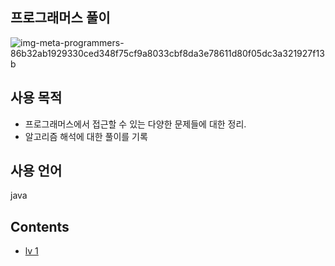 ## 프로그래머스 풀이
![img-meta-programmers-86b32ab1929330ced348f75cf9a8033cbf8da3e78611d80f05dc3a321927f13b](https://github.com/Yusuhyeong/Programmers/assets/63995343/3a99ad58-9bc1-4c9e-9a68-a09cd380bf72)

## 사용 목적
- 프로그래머스에서 접근할 수 있는 다양한 문제들에 대한 정리.
- 알고리즘 해석에 대한 풀이를 기록

## 사용 언어
java

## Contents
- [lv 1](https://github.com/Yusuhyeong/Programmers/tree/main/lv1)
